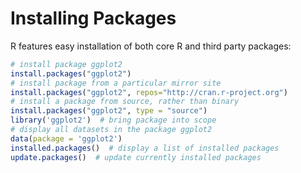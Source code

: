 # Installing Packages

R features easy installation of both core R and third party packages:

```R
# install package ggplot2
install.packages("ggplot2")
# install package from a particular mirror site
install.packages("ggplot2", repos="http://cran.r-project.org")
# install a package from source, rather than binary
install.packages("ggplot2", type = "source")
library('ggplot2')  # bring package into scope
# display all datasets in the package ggplot2
data(package = 'ggplot2')
installed.packages()  # display a list of installed packages
update.packages()  # update currently installed packages
```
